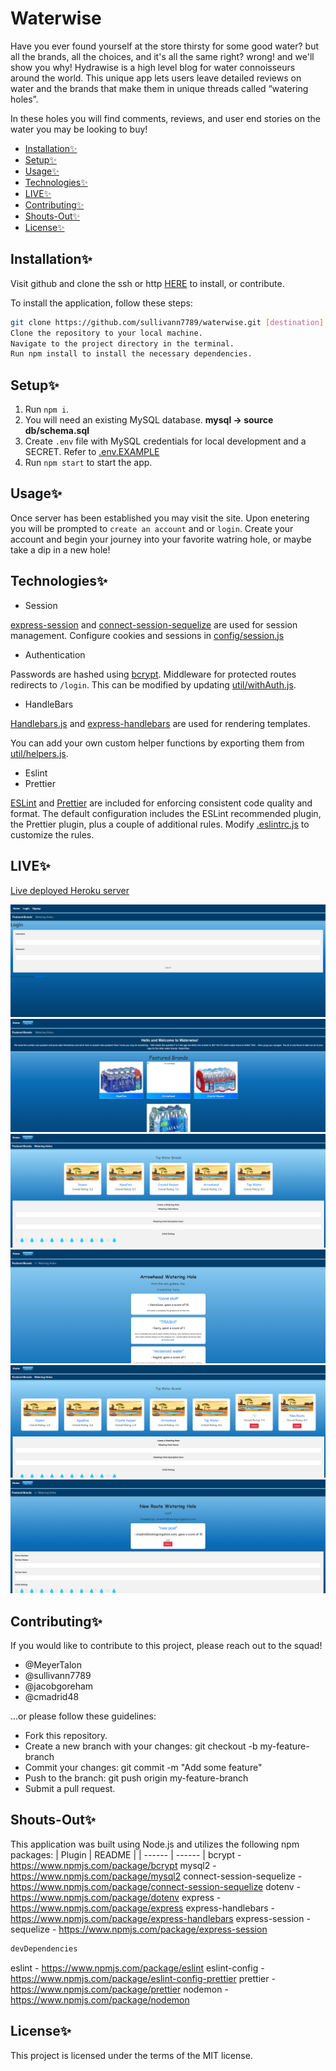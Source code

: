 # Waterwise <!-- omit in toc -->

Have you ever found yourself at the store thirsty for some good water? but all the brands, all the choices, and it's all the same right? wrong! and we'll show you why! Hydrawise is a high level blog for water connoisseurs around the world. This unique app lets users leave detailed reviews on water and the brands that make them in unique threads called “watering holes”.

In these holes you will find comments, reviews, and user end stories on the water you may be looking to buy!

- [Installation✨](#installation✨)
- [Setup✨](#setup✨)
- [Usage✨](#usage✨)
- [Technologies✨](#technologies✨)
- [LIVE✨](#LIVE✨)
- [Contributing✨](#contributing✨)
- [Shouts-Out✨](#shouts-out✨)
- [License✨](#license✨)

## Installation✨

Visit github and clone the ssh or http [HERE](https://cmadrid48.github.io/openVVeatherVVidget/) to install, or contribute.

To install the application, follow these steps:

```bash
git clone https://github.com/sullivann7789/waterwise.git [destination]
Clone the repository to your local machine.
Navigate to the project directory in the terminal.
Run npm install to install the necessary dependencies.
```

## Setup✨

1. Run `npm i`.
2. You will need an existing MySQL database. **mysql -> source db/schema.sql**
3. Create `.env` file with MySQL credentials for local development and a SECRET. Refer to [.env.EXAMPLE](./.env.EXAMPLE)
4. Run `npm start` to start the app.

## Usage✨

Once server has been established you may visit the site. Upon enetering you will be prompted to `create an account` and or `login`.
Create your account and begin your journey into your favorite watring hole, or maybe take a dip in a new hole!

## Technologies✨

- Session

[express-session](https://www.npmjs.com/package/express-session) and [connect-session-sequelize](https://www.npmjs.com/package/connect-session-sequelize) are used for session management. Configure cookies and sessions in [config/session.js](./config/session.js)

- Authentication

Passwords are hashed using [bcrypt](https://www.npmjs.com/package/bcrypt). Middleware for protected routes redirects to `/login`. This can be modified by updating [util/withAuth.js](./util/withAuth.js).

- HandleBars

[Handlebars.js](https://handlebarsjs.com/) and [express-handlebars](https://www.npmjs.com/package/express-handlebars) are used for rendering templates.

You can add your own custom helper functions by exporting them from [util/helpers.js](./util/helpers.js).

- Eslint
- Prettier

[ESLint](https://eslint.org/) and [Prettier](https://prettier.io/) are included for enforcing consistent code quality and format. The default configuration includes the ESLint recommended plugin, the Prettier plugin, plus a couple of additional rules. Modify [.eslintrc.js](./.eslintrc.json) to customize the rules.

## LIVE✨

[Live deployed Heroku server](https://still-meadow-52918.herokuapp.com/)

![alt](assets/Screenshot%202023-04-06%20221028.png)
![alt](assets/Screenshot%202023-04-06%20221404.png)
![alt](assets/Screenshot%202023-04-06%20221434.png)
![alt](assets/Screenshot%202023-04-06%20221541.png)
![alt](assets/Screenshot%202023-04-06%20221646.png)
![alt](assets/Screenshot%202023-04-06%20221807.png)

## Contributing✨

If you would like to contribute to this project, please reach out to the squad!

- @MeyerTalon
- @sullivann7789
- @jacobgoreham
- @cmadrid48

...or please follow these guidelines:

- Fork this repository.
- Create a new branch with your changes: git checkout -b my-feature-branch
- Commit your changes: git commit -m "Add some feature"
- Push to the branch: git push origin my-feature-branch
- Submit a pull request.

## Shouts-Out✨

This application was built using Node.js and utilizes the following npm packages:
| Plugin | README |
| ------ | ------ |
bcrypt - https://www.npmjs.com/package/bcrypt
mysql2 - https://www.npmjs.com/package/mysql2
connect-session-sequelize - https://www.npmjs.com/package/connect-session-sequelize
dotenv - https://www.npmjs.com/package/dotenv
express - https://www.npmjs.com/package/express
express-handlebars - https://www.npmjs.com/package/express-handlebars
express-session -
sequelize - https://www.npmjs.com/package/express-session

```bash
devDependencies
```

eslint - https://www.npmjs.com/package/eslint
eslint-config - https://www.npmjs.com/package/eslint-config-prettier
prettier - https://www.npmjs.com/package/prettier
nodemon - https://www.npmjs.com/package/nodemon

## License✨

This project is licensed under the terms of the MIT license.
